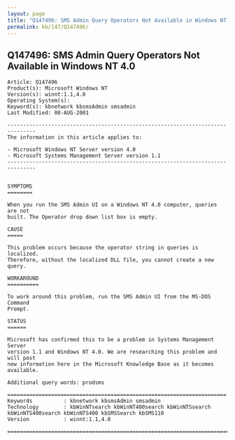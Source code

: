 ```yaml
---
layout: page
title: "Q147496: SMS Admin Query Operators Not Available in Windows NT 4.0"
permalink: kb/147/Q147496/
---
```


## Q147496: SMS Admin Query Operators Not Available in Windows NT 4.0

	Article: Q147496
	Product(s): Microsoft Windows NT
	Version(s): winnt:1.1,4.0
	Operating System(s): 
	Keyword(s): kbnetwork kbsmsAdmin smsadmin
	Last Modified: 08-AUG-2001
	
	-------------------------------------------------------------------------------
	The information in this article applies to:
	
	- Microsoft Windows NT Server version 4.0 
	- Microsoft Systems Management Server version 1.1 
	-------------------------------------------------------------------------------
	
	
	SYMPTOMS
	========
	
	When you run the SMS Admin UI on a Windows NT 4.0 computer, queries are not
	built. The Operator drop down list box is empty.
	
	CAUSE
	=====
	
	This problem occurs because the operator string in queries is localized.
	Therefore, without the localized DLL file, you cannot create a new query.
	
	WORKAROUND
	==========
	
	To work around this problem, run the SMS Admin UI from the MS-DOS Command
	Prompt.
	
	STATUS
	======
	
	Microsoft has confirmed this to be a problem in Systems Management Server
	version 1.1 and Windows NT 4.0. We are researching this problem and will post
	new information here in the Microsoft Knowledge Base as it becomes available.
	
	Additional query words: prodsms
	
	======================================================================
	Keywords          : kbnetwork kbsmsAdmin smsadmin 
	Technology        : kbWinNTsearch kbWinNT400search kbWinNTSsearch kbWinNTS400search kbWinNTS400 kbSMSSearch kbSMS110
	Version           : winnt:1.1,4.0
	
	=============================================================================
	
